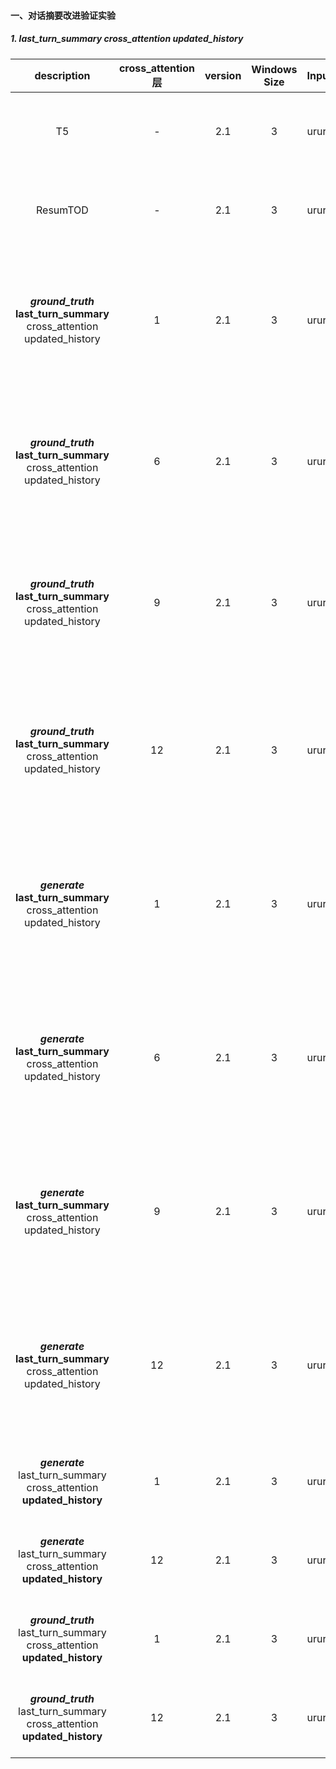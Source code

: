 #### 一、对话摘要改进验证实验

##### 1. last_turn_summary cross_attention updated_history

|                         description                          | cross_attention层 | version | Windows Size | Input |       Output       | Status |                           rouge-1                            |                           rouge-2                            |                           rouge-l                            |      epoch       |                             dir                              |                           commond                            |
| :----------------------------------------------------------: | :---------------: | :-----: | :----------: | :---: | :----------------: | :----: | :----------------------------------------------------------: | :----------------------------------------------------------: | :----------------------------------------------------------: | :--------------: | :----------------------------------------------------------: | :----------------------------------------------------------: |
|                              T5                              |         -         |   2.1   |      3       | ururu |      summary       | 已完成 | {'r': 0.9189833591462238, 'p': 0.9136842625054972, 'f': 0.9106830368142944} | {'r': 0.8653010212198636, 'p': 0.8642902611476211, 'f': 0.8577363270338426} | {'r': 0.9177845844852724, 'p': 0.9125237350102509, 'f': 0.9095112124692017} |        1         | Titan/home/jhr/share_encoder_cross_attention/EncDec/sum_ws_3 |                              -                               |
|                           ResumTOD                           |         -         |   2.1   |      3       | ururu | summary & response | 已完成 | {'r': 0.9228753163224764, 'p': 0.9367583873747523, 'f': 0.9244179638478859} | {'r': 0.877886232718826, 'p': 0.8949004185435945, 'f': 0.8795942811734093}, | {'r': 0.922155262527637, 'p': 0.9360557112666748, 'f': 0.9237121370850593} |        5         | Titan/home/jhr/share_encoder_cross_attention/MTTOD-main/sum_ws_3_cross |                              -                               |
| ***ground_truth***<br />**last_turn_summary** cross_attention updated_history |         1         |   2.1   |      3       | ururu |      summary       | 已完成 | {'r': 0.8432920583693696, 'p': 0.8886613334754864, 'f': 0.8530655220513299} | {'r': 0.7854346418389616, 'p': 0.8054078773226111, 'f': 0.786730228966895} | {'r': 0.8422963205427837, 'p': 0.8876303721721008, 'f': 0.8520662119364042} |        6         |      四卡/home/jhr/query-sum/MTTOD-main/sum_ws3_cross1       | CUDA_VISIBLE_DEVICES=3 nohup python3 main.py -run_type train -backbone model_path/ -model_dir ./sum_ws3_cross1 -context_size 4 -grad_accum_steps 2 -batch_size 4 -ururu -warmup_ratio 0.1 -add_summary_cross_attention >> sum_ws3_cross1.nouhp & |
| ***ground_truth***<br />**last_turn_summary** cross_attention updated_history |         6         |   2.1   |      3       | ururu |      summary       | 已完成 | {'r': 0.8840279299429995, 'p': 0.9170213438910466, 'f': 0.8941206990710282} | {'r': 0.8217834184496179, 'p': 0.8560156058308698, 'f': 0.8310198425268335} | {'r': 0.8827541242106589, 'p': 0.9157032850475202, 'f': 0.89283487805432} | 1(2及之后过拟合) |      四卡/home/jhr/query-sum/MTTOD-main/sum_ws3_cross6       | CUDA_VISIBLE_DEVICES=0 nohup python3 main.py -run_type train -backbone model_path/ -model_dir ./sum_ws3_cross6 -context_size 4 -grad_accum_steps 2 -batch_size 4 -ururu -warmup_ratio 0.1 -add_summary_cross_attention >> sum_ws3_cross6.nouhp & |
| ***ground_truth***<br />**last_turn_summary** cross_attention updated_history |         9         |   2.1   |      3       | ururu |      summary       | 已完成 | {'r': 0.9211874600163883, 'p': 0.9359779444895265, 'f': 0.9233048924397754} | {'r': 0.8734222452864813, 'p': 0.8914716220049742, 'f': 0.8757422113592979} | {'r': 0.9204482464671542, 'p': 0.9352651870569518, 'f': 0.9225855694992697} |        6         |      四卡/home/jhr/query-sum/MTTOD-main/sum_ws3_cross9       | CUDA_VISIBLE_DEVICES=0 nohup python3 main.py -run_type train -backbone model_path/ -model_dir ./sum_ws3_cross9 -context_size 4 -grad_accum_steps 2 -batch_size 4 -ururu -warmup_ratio 0.1 -add_summary_cross_attention >> sum_ws3_cross9.nouhp & |
| ***ground_truth***<br />**last_turn_summary** cross_attention updated_history |        12         |   2.1   |      3       | ururu |      summary       | 已完成 | {'r': 0.9290662786316665, 'p': 0.9359515723658951, 'f': 0.9275268009345935} | {'r': 0.8856745469424403, 'p': 0.894081551891404, 'f': 0.8836049047816162} | {'r': 0.9284060310248881, 'p': 0.935305778287971, 'f': 0.9268790658342543} |        10        |      四卡/home/jhr/query-sum/MTTOD-main/sum_ws3_cross12      | CUDA_VISIBLE_DEVICES=0 nohup python3 main.py -run_type train -backbone model_path/ -model_dir ./sum_ws3_cross12 -context_size 4 -grad_accum_steps 2 -batch_size 4 -ururu -warmup_ratio 0.1 -add_summary_cross_attention >> sum_ws3_<br/>cross12.nouhp & |
| ***generate***<br />**last_turn_summary** cross_attention updated_history |         1         |   2.1   |      3       | ururu |      summary       | 已完成 | {'r': 0.9283672927694834, 'p': 0.9374753155816531, 'f': 0.9277591463535587} | {'r': 0.8845623628321384, 'p': 0.894561387688253, 'f': 0.8830646117915214} | {'r': 0.9276505584801108, 'p': 0.9367555872561452, 'f': 0.9270467070508044} |        10        |    四卡/home/jhr/query-sum/MTTOD-main/sum_ws3_cross1_gen     | CUDA_VISIBLE_DEVICES=0 nohup python3 main.py -run_type train -backbone model_path/ -model_dir ./sum_ws3_cross1_gen -context_size 4 -grad_accum_steps 2 -batch_size 4 -ururu -warmup_ratio 0.1 -add_summary_cross_attention >> sum_<br/>ws3_cross1_gen.nouhp & |
| ***generate***<br />**last_turn_summary** cross_attention updated_history |         6         |   2.1   |      3       | ururu |      summary       | 已完成 | {'r': 0.8343892070635252, 'p': 0.889369883212498, 'f': 0.8452126486886589} | {'r': 0.77665696053042, 'p': 0.7993749190602365, 'f': 0.7792259505602457} | {'r': 0.8331064456551358, 'p': 0.8878468674086984, 'f': 0.8438563487002831} |    3(7过拟合)    |    四卡/home/jhr/query-sum/MTTOD-main/sum_ws3_cross6_gen     | CUDA_VISIBLE_DEVICES=0 nohup python3 main.py -run_type train -backbone model_path/ -model_dir ./sum_ws3_cross6_gen -context_size 4 -grad_accum_steps 2 -batch_size 4 -ururu -warmup_ratio 0.1 -add_summary_cross_attention >> sum_<br/>ws3_cross6_gen.nouhp & |
| ***generate***<br />**last_turn_summary** cross_attention updated_history |         9         |   2.1   |      3       | ururu |      summary       | 已完成 | {'r': 0.9165614508327716, 'p': 0.9370384871046112, 'f': 0.9212947798549218} | {'r': 0.8699652659977982, 'p': 0.8917951112921833, 'f': 0.8740121207014243} | {'r': 0.91571820201225, 'p': 0.9361923347746697, 'f': 0.9204580473752539} | 3(6及之后过拟合) |    四卡/home/jhr/query-sum/MTTOD-main/sum_ws3_cross9_gen     | CUDA_VISIBLE_DEVICES=0 nohup python3 main.py -run_type train -backbone model_path/ -model_dir ./sum_ws3_cross9_gen -context_size 4 -grad_accum_steps 2 -batch_size 4 -ururu -warmup_ratio 0.1 -add_summary_cross_attention >> sum_<br/>ws3_cross9_gen.nouhp & |
| ***generate***<br />**last_turn_summary** cross_attention updated_history |        12         |   2.1   |      3       | ururu |      summary       | 已完成 | {'r': 0.9267018259424699, 'p': 0.9351449366206656, 'f': 0.925776009142429} | {'r': 0.8825403159932376, 'p': 0.8923897580309682, 'f': 0.8810137653801428} | {'r': 0.9259515181556273, 'p': 0.9344022859336952, 'f': 0.925036211956771} |        10        |    四卡/home/jhr/query-sum/MTTOD-main/sum_ws3_cross12_gen    | CUDA_VISIBLE_DEVICES=0 nohup python3 main.py -run_type train -backbone model_path/ -model_dir ./sum_ws3_cross12_gen -context_size 4 -grad_accum_steps 2 -batch_size 4 -ururu -warmup_ratio 0.1 -add_summary_cross_attention >> sum_<br/>ws3_cross12_gen.nouhp & |
| ***generate***<br />last_turn_summary cross_attention **updated_history** |         1         |   2.1   |      3       | ururu |      summary       | 已完成 | {'r': 0.7509299854911021, 'p': 0.8968012565678648, 'f': 0.8069888625064279} | {'r': 0.6607005380403905, 'p': 0.8070400570638938, 'f': 0.7139271783440096 | {'r': 0.750280275069827, 'p': 0.89605896001725, 'f': 0.8063042849541233} |        5         |    四卡/home/jhr/query-sum/MTTOD-main/his_ws3_cross1_gen     |                              -                               |
| ***generate***<br />last_turn_summary cross_attention **updated_history** |        12         |   2.1   |      3       | ururu |      summary       | 已完成 | {'r': 0.7533788695431315, 'p': 0.8963563281859416, 'f': 0.8082113618063222} | {'r': 0.6625016438841279, 'p': 0.8005789860299721, 'f': 0.7119432713759697} | {'r': 0.7525052592024397, 'p': 0.8952897979173153, 'f': 0.807265396960429} |        5         |    四卡/home/jhr/query-sum/MTTOD-main/his_ws3_cross12_gen    |                              -                               |
| ***ground_truth***<br />last_turn_summary cross_attention **updated_history** |         1         |   2.1   |      3       | ururu |      summary       | 已完成 | {'r': 0.7401891708962935, 'p': 0.8643823022375918, 'f': 0.7848158576323638} | {'r': 0.6505254782960677, 'p': 0.7804304582465683, 'f': 0.6946037495160096} | {'r': 0.7396319908558348, 'p': 0.8637239245711563, 'f': 0.7842209684071267} |        4         |      四卡/home/jhr/query-sum/MTTOD-main/his_ws3_cross1       |                              -                               |
| ***ground_truth***<br />last_turn_summary cross_attention **updated_history** |        12         |   2.1   |      3       | ururu |      summary       | 已完成 | {'r': 0.7393668143896744, 'p': 0.8839901815390454, 'f': 0.7945548318943707} | {'r': 0.6431283516410418, 'p': 0.7923895174852679, 'f': 0.6972915680037689} | {'r': 0.7375467510584078, 'p': 0.8818874428252779, 'f': 0.7926305702674672} |        8         |      四卡/home/jhr/query-sum/MTTOD-main/his_ws3_cross12      |                              -                               |
